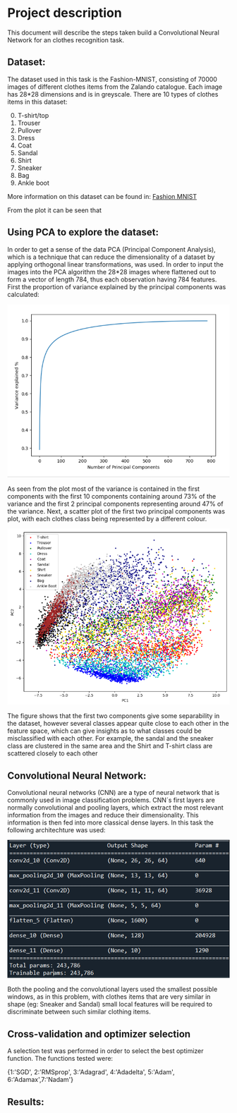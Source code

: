 # **Project description**

This document will describe the steps taken build a Convolutional Neural Network for an clothes recognition task.

## Dataset:
The dataset used in this task is the Fashion-MNIST, consisting of 70000 images of different clothes items from the Zalando catalogue. Each image has 28*28 dimensions and is in greyscale. There are 10 types of clothes items in this dataset: 

0.	T-shirt/top
1.	Trouser
2.	Pullover
3.	Dress
4.	Coat
5.	Sandal
6.	Shirt
7.	Sneaker
8.	Bag
9.	Ankle boot

More information on this dataset can be found in: [Fashion MNIST](https://github.com/zalandoresearch/fashion-mnist)

From the plot it can be seen that 

## Using PCA to explore the dataset:

In order to get a sense of the data PCA (Principal Component Analysis), which is a technique that can reduce the dimensionality of a dataset by applying orthogonal linear transformations, was used. In order to input the images into the PCA algorithm the 28*28 images where flattened out to form a vector of length 784, thus each observation having 784 features. First the proportion of variance explained by the principal components was calculated:

![](https://github.com/KaranChugani/Personal-Projects/blob/master/Classifying%20clothes%20with%20a%20CNN/Plots/Variance%20Explained.PNG)

As seen from the plot most of the variance is contained in the first components with the first 10 components containing around 73% of the variance and the first 2 principal components representing around 47% of the variance. Next, a scatter plot of the first two principal components was plot, with each clothes class being represented by a different colour.


![](https://github.com/KaranChugani/Personal-Projects/blob/master/Classifying%20clothes%20with%20a%20CNN/Plots/PCA.PNG)

The figure shows that the first two components give some separability in the dataset, however several classes appear quite close to each other in the feature space, which can give insights as to what classes could be misclassified with each other. For example, the sandal and the sneaker class are clustered in the same area and the Shirt and T-shirt class are scattered closely to each other 


## Convolutional Neural Network:

Convolutional neural networks (CNN) are a type of neural network that is commonly used in image classification problems. CNN´s first layers are normally convolutional and pooling layers, which extract the most relevant information from the images and reduce their dimensionality. This information is then fed into more classical dense layers. In this task the following architechture was used:

![](https://github.com/KaranChugani/Personal-Projects/blob/master/Classifying%20clothes%20with%20a%20CNN/Plots/CNNLAYERS.PNG)

Both the pooling and the convolutional layers used the smallest possible windows, as in this problem, with clothes items that are very similar in shape (eg: Sneaker and Sandal) small local features will be required to discriminate between such similar clothing items. 

## Cross-validation and optimizer selection

A selection test was performed in order to select the best optimizer function. The functions tested were: 

{1:'SGD', 2:'RMSprop', 3:'Adagrad', 4:'Adadelta', 5:'Adam', 6:'Adamax',7:'Nadam'}



## Results:



